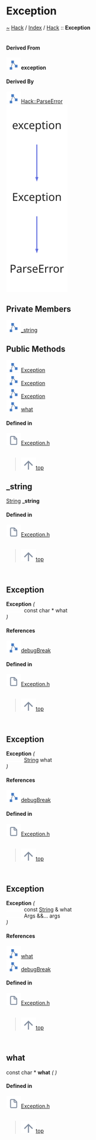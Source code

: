 <a id="exception"></a>
<h1>Exception</h1>
<a id="classhack_1_1exception"></a>
<a href="https://github.com/CharlesCarley/HackComputer#~">~</a>
<a href="indexpage.md#hack">Hack</a>
<span class="inline-text">/</span>
<a href="index.md#index">Index</a>
<span class="inline-text">/</span>
<a href="namespaceHack.md#hack">Hack</a>
<span class="inline-text">::</span>
<span class="bold-text"><b>Exception</b></span>
<br/>
<br/>
<a id="derived-from"></a>
<h4>Derived From</h4>
<div class="icon-link">
<img src="../images/class.svg"/><span class="bold-text"><b>exception</b></span>
</div>
<a id="derived-by"></a>
<h4>Derived By</h4>
<div class="icon-link">
<img src="../images/class.svg"/><a href="classHack_1_1ParseError.md#parseerror">Hack::ParseError</a>
</div>
<img src="../images/dot/internal-diagram-45.dot.svg"/><br/>
<a id="private-members"></a>
<h2>Private Members</h2>
<span class="icon-list-item"><a href="#_string" class="icon-list-item"><img src="../images/class.svg" class="icon-list-item"/><span class="icon-list-item">_string</span>
</a>
</span>
<br/>
<a id="public-methods"></a>
<h2>Public Methods</h2>
<span class="icon-list-item"><a href="#exception" class="icon-list-item"><img src="../images/class.svg" class="icon-list-item"/><span class="icon-list-item">Exception</span>
</a>
</span>
<br/>
<span class="icon-list-item"><a href="#exception" class="icon-list-item"><img src="../images/class.svg" class="icon-list-item"/><span class="icon-list-item">Exception</span>
</a>
</span>
<br/>
<span class="icon-list-item"><a href="#exception" class="icon-list-item"><img src="../images/class.svg" class="icon-list-item"/><span class="icon-list-item">Exception</span>
</a>
</span>
<br/>
<span class="icon-list-item"><a href="#what" class="icon-list-item"><img src="../images/class.svg" class="icon-list-item"/><span class="icon-list-item">what</span>
</a>
</span>
<br/>
<a id="defined-in"></a>
<h4>Defined in</h4>
<span class="icon-list-item"><a href="https://github.com/CharlesCarley/HackComputer/blob/master/Source/Utils/Exception.h#L33" class="icon-list-item"><img src="../images/file.svg" class="icon-list-item"/><span class="icon-list-item">Exception.h</span>
</a>
</span>
<br/>
<br/>
<blockquote>
<span class="icon-list-item"><a href="#exception" class="icon-list-item"><img src="../images/jumpToTop.svg" class="icon-list-item"/><span class="icon-list-item">top</span>
</a>
</span>
</blockquote>
<a id="_string"></a>
<h2>_string</h2>
<a href="namespaceHack.md#string">String</a>
<span class="bold-text"><b>_string</b></span>
<br/>
<a id="defined-in"></a>
<h4>Defined in</h4>
<span class="icon-list-item"><a href="https://github.com/CharlesCarley/HackComputer/blob/master/Source/Utils/Exception.h#L35" class="icon-list-item"><img src="../images/file.svg" class="icon-list-item"/><span class="icon-list-item">Exception.h</span>
</a>
</span>
<br/>
<br/>
<blockquote>
<span class="icon-list-item"><a href="#exception" class="icon-list-item"><img src="../images/jumpToTop.svg" class="icon-list-item"/><span class="icon-list-item">top</span>
</a>
</span>
</blockquote>
<br/>
<a id="exception"></a>
<h2>Exception</h2>
<span class="bold-text"><b>Exception</b></span>
<span class="italic-text"><i>(</i></span>
<div class="paragraph">
<span class="paragraph"><img src="../images/horSpace24px.svg"/><span class="inline-text">const char *</span>
<span class="inline-text">what</span>
</span>
</div>
<span class="italic-text"><i>)</i></span>
<a id="references"></a>
<h4>References</h4>
<div class="paragraph">
<span class="paragraph"><img src="../images/class.svg"/><a href="classHack_1_1Console.md#debugbreak">debugBreak</a>
</span>
</div>
<a id="defined-in"></a>
<h4>Defined in</h4>
<span class="icon-list-item"><a href="https://github.com/CharlesCarley/HackComputer/blob/master/Source/Utils/Exception.h#L38" class="icon-list-item"><img src="../images/file.svg" class="icon-list-item"/><span class="icon-list-item">Exception.h</span>
</a>
</span>
<br/>
<br/>
<blockquote>
<span class="icon-list-item"><a href="#exception" class="icon-list-item"><img src="../images/jumpToTop.svg" class="icon-list-item"/><span class="icon-list-item">top</span>
</a>
</span>
</blockquote>
<br/>
<a id="exception"></a>
<h2>Exception</h2>
<span class="bold-text"><b>Exception</b></span>
<span class="italic-text"><i>(</i></span>
<div class="paragraph">
<span class="paragraph"><img src="../images/horSpace24px.svg"/><a href="namespaceHack.md#string">String</a>
<span class="inline-text">what</span>
</span>
</div>
<span class="italic-text"><i>)</i></span>
<a id="references"></a>
<h4>References</h4>
<div class="paragraph">
<span class="paragraph"><img src="../images/class.svg"/><a href="classHack_1_1Console.md#debugbreak">debugBreak</a>
</span>
</div>
<a id="defined-in"></a>
<h4>Defined in</h4>
<span class="icon-list-item"><a href="https://github.com/CharlesCarley/HackComputer/blob/master/Source/Utils/Exception.h#L45" class="icon-list-item"><img src="../images/file.svg" class="icon-list-item"/><span class="icon-list-item">Exception.h</span>
</a>
</span>
<br/>
<br/>
<blockquote>
<span class="icon-list-item"><a href="#exception" class="icon-list-item"><img src="../images/jumpToTop.svg" class="icon-list-item"/><span class="icon-list-item">top</span>
</a>
</span>
</blockquote>
<br/>
<a id="exception"></a>
<h2>Exception</h2>
<span class="bold-text"><b>Exception</b></span>
<span class="italic-text"><i>(</i></span>
<div class="paragraph">
<span class="paragraph"><img src="../images/horSpace24px.svg"/><span class="inline-text">const </span>
<a href="namespaceHack.md#string">String</a>
<span class="inline-text"> &amp;</span>
<span class="inline-text">what</span>
</span>
</div>
<div class="paragraph">
<span class="paragraph"><img src="../images/horSpace24px.svg"/><span class="inline-text">Args &amp;&amp;...</span>
<span class="inline-text">args</span>
</span>
</div>
<span class="italic-text"><i>)</i></span>
<a id="references"></a>
<h4>References</h4>
<div class="paragraph">
<span class="paragraph"><img src="../images/class.svg"/><a href="classHack_1_1Exception.md#what">what</a>
</span>
</div>
<div class="paragraph">
<span class="paragraph"><img src="../images/class.svg"/><a href="classHack_1_1Console.md#debugbreak">debugBreak</a>
</span>
</div>
<a id="defined-in"></a>
<h4>Defined in</h4>
<span class="icon-list-item"><a href="https://github.com/CharlesCarley/HackComputer/blob/master/Source/Utils/Exception.h#L53" class="icon-list-item"><img src="../images/file.svg" class="icon-list-item"/><span class="icon-list-item">Exception.h</span>
</a>
</span>
<br/>
<br/>
<blockquote>
<span class="icon-list-item"><a href="#exception" class="icon-list-item"><img src="../images/jumpToTop.svg" class="icon-list-item"/><span class="icon-list-item">top</span>
</a>
</span>
</blockquote>
<br/>
<a id="what"></a>
<h2>what</h2>
<span class="inline-text">const char *</span>
<span class="bold-text"><b>what</b></span>
<span class="italic-text"><i>(</i></span>
<span class="italic-text"><i>)</i></span>
<a id="defined-in"></a>
<h4>Defined in</h4>
<span class="icon-list-item"><a href="https://github.com/CharlesCarley/HackComputer/blob/master/Source/Utils/Exception.h#L64" class="icon-list-item"><img src="../images/file.svg" class="icon-list-item"/><span class="icon-list-item">Exception.h</span>
</a>
</span>
<br/>
<br/>
<blockquote>
<span class="icon-list-item"><a href="#exception" class="icon-list-item"><img src="../images/jumpToTop.svg" class="icon-list-item"/><span class="icon-list-item">top</span>
</a>
</span>
</blockquote>
<br/>
</div>
</div>
</body>
</html>
